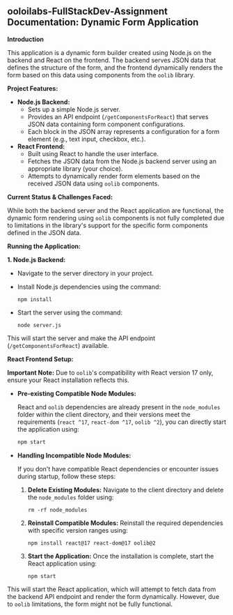 ## ooloilabs-FullStackDev-Assignment Documentation: Dynamic Form Application

**Introduction**

This application is a dynamic form builder created using Node.js on the backend and React on the frontend. The backend serves JSON data that defines the structure of the form, and the frontend dynamically renders the form based on this data using components from the `oolib` library.


**Project Features:**

- **Node.js Backend:**
    - Sets up a simple Node.js server.
    - Provides an API endpoint (`/getComponentsForReact`) that serves JSON data containing form component configurations.
    - Each block in the JSON array represents a configuration for a form element (e.g., text input, checkbox, etc.).
- **React Frontend:**
    - Built using React to handle the user interface.
    - Fetches the JSON data from the Node.js backend server using an appropriate library (your choice).
    - Attempts to dynamically render form elements based on the received JSON data using `oolib` components.


**Current Status & Challenges Faced:**

While both the backend server and the React application are functional, the dynamic form rendering using `oolib` components is not fully completed due to limitations in the library's support for the specific form components defined in the JSON data. 


**Running the Application:**

**1. Node.js Backend:**

- Navigate to the server directory in your project.
- Install Node.js dependencies using the command:

   ```npm install```

- Start the server using the command:

   ```node server.js ```

This will start the server and make the API endpoint (`/getComponentsForReact`) available.




**React Frontend Setup:**

**Important Note:** Due to `oolib`'s compatibility with React version 17 only, ensure your React installation reflects this.

- **Pre-existing Compatible Node Modules:**

  React and `oolib` dependencies are already present in the `node_modules` folder within the client directory, and their versions meet the requirements (`react ^17`, `react-dom ^17`, `oolib ^2`), you can directly start the application using:

  ```bash
  npm start
  ```

- **Handling Incompatible Node Modules:**

  If you don't have compatible React dependencies or encounter issues during startup, follow these steps:

  1. **Delete Existing Modules:** Navigate to the client directory and delete the `node_modules` folder using:

     ```rm -rf node_modules```

  2. **Reinstall Compatible Modules:** Reinstall the required dependencies with specific version ranges using:

     ```npm install react@17 react-dom@17 oolib@2```

  3. **Start the Application:** Once the installation is complete, start the React application using:

     ```npm start```
   

This will start the React application, which will attempt to fetch data from the backend API endpoint and render the form dynamically. However, due to `oolib` limitations, the form might not be fully functional.


